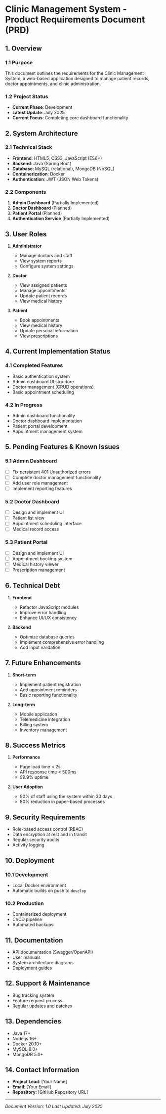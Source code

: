 # Clinic Management System - Product Requirements Document (PRD)

## 1. Overview
### 1.1 Purpose
This document outlines the requirements for the Clinic Management System, a web-based application designed to manage patient records, doctor appointments, and clinic administration.

### 1.2 Project Status
- **Current Phase**: Development
- **Latest Update**: July 2025
- **Current Focus**: Completing core dashboard functionality

## 2. System Architecture
### 2.1 Technical Stack
- **Frontend**: HTML5, CSS3, JavaScript (ES6+)
- **Backend**: Java (Spring Boot)
- **Database**: MySQL (relational), MongoDB (NoSQL)
- **Containerization**: Docker
- **Authentication**: JWT (JSON Web Tokens)

### 2.2 Components
1. **Admin Dashboard** (Partially Implemented)
2. **Doctor Dashboard** (Planned)
3. **Patient Portal** (Planned)
4. **Authentication Service** (Partially Implemented)

## 3. User Roles
1. **Administrator**
   - Manage doctors and staff
   - View system reports
   - Configure system settings

2. **Doctor**
   - View assigned patients
   - Manage appointments
   - Update patient records
   - View medical history

3. **Patient**
   - Book appointments
   - View medical history
   - Update personal information
   - View prescriptions

## 4. Current Implementation Status
### 4.1 Completed Features
- Basic authentication system
- Admin dashboard UI structure
- Doctor management (CRUD operations)
- Basic appointment scheduling

### 4.2 In Progress
- Admin dashboard functionality
- Doctor dashboard implementation
- Patient portal development
- Appointment management system

## 5. Pending Features & Known Issues
### 5.1 Admin Dashboard
- [ ] Fix persistent 401 Unauthorized errors
- [ ] Complete doctor management functionality
- [ ] Add user role management
- [ ] Implement reporting features

### 5.2 Doctor Dashboard
- [ ] Design and implement UI
- [ ] Patient list view
- [ ] Appointment scheduling interface
- [ ] Medical record access

### 5.3 Patient Portal
- [ ] Design and implement UI
- [ ] Appointment booking system
- [ ] Medical history viewer
- [ ] Prescription management

## 6. Technical Debt
1. **Frontend**
   - Refactor JavaScript modules
   - Improve error handling
   - Enhance UI/UX consistency

2. **Backend**
   - Optimize database queries
   - Implement comprehensive error handling
   - Add input validation

## 7. Future Enhancements
1. **Short-term**
   - Implement patient registration
   - Add appointment reminders
   - Basic reporting functionality

2. **Long-term**
   - Mobile application
   - Telemedicine integration
   - Billing system
   - Inventory management

## 8. Success Metrics
1. **Performance**
   - Page load time < 2s
   - API response time < 500ms
   - 99.9% uptime

2. **User Adoption**
   - 90% of staff using the system within 30 days
   - 80% reduction in paper-based processes

## 9. Security Requirements
- Role-based access control (RBAC)
- Data encryption at rest and in transit
- Regular security audits
- Activity logging

## 10. Deployment
### 10.1 Development
- Local Docker environment
- Automatic builds on push to `develop`

### 10.2 Production
- Containerized deployment
- CI/CD pipeline
- Automated backups

## 11. Documentation
- API documentation (Swagger/OpenAPI)
- User manuals
- System architecture diagrams
- Deployment guides

## 12. Support & Maintenance
- Bug tracking system
- Feature request process
- Regular updates and patches

## 13. Dependencies
- Java 17+
- Node.js 16+
- Docker 20.10+
- MySQL 8.0+
- MongoDB 5.0+

## 14. Contact Information
- **Project Lead**: [Your Name]
- **Email**: [Your Email]
- **Repository**: [GitHub Repository URL]

---
*Document Version: 1.0*
*Last Updated: July 2025*
